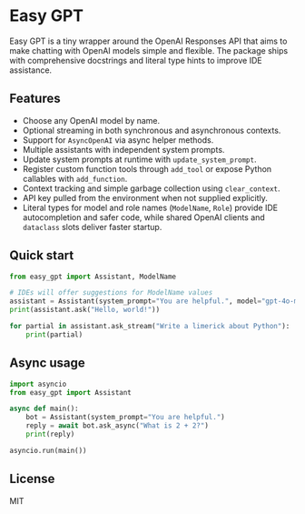# Easy GPT

Easy GPT is a tiny wrapper around the OpenAI Responses API that aims to make
chatting with OpenAI models simple and flexible. The package ships with
comprehensive docstrings and literal type hints to improve IDE assistance.

## Features

- Choose any OpenAI model by name.
- Optional streaming in both synchronous and asynchronous contexts.
- Support for `AsyncOpenAI` via async helper methods.
- Multiple assistants with independent system prompts.
- Update system prompts at runtime with `update_system_prompt`.
- Register custom function tools through `add_tool` or expose Python callables
  with `add_function`.
- Context tracking and simple garbage collection using `clear_context`.
- API key pulled from the environment when not supplied explicitly.
- Literal types for model and role names (`ModelName`, `Role`) provide IDE
  autocompletion and safer code, while shared OpenAI clients and `dataclass`
  slots deliver faster startup.

## Quick start

```python
from easy_gpt import Assistant, ModelName

# IDEs will offer suggestions for ModelName values
assistant = Assistant(system_prompt="You are helpful.", model="gpt-4o-mini")
print(assistant.ask("Hello, world!"))

for partial in assistant.ask_stream("Write a limerick about Python"):
    print(partial)
```

## Async usage

```python
import asyncio
from easy_gpt import Assistant

async def main():
    bot = Assistant(system_prompt="You are helpful.")
    reply = await bot.ask_async("What is 2 + 2?")
    print(reply)

asyncio.run(main())
```

## License

MIT

